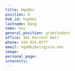 ```yaml
---
title: Hqd4bz
position: 0
UVA_id: hqd4bz
lastname: Dang
name: Huy
general_position: gradstudent
office: 401 Kerchof Hall
phone: 434-924-8777
email: hqd4bz@virginia.edu
image: 
personal_page: 
interests: 
---
```


